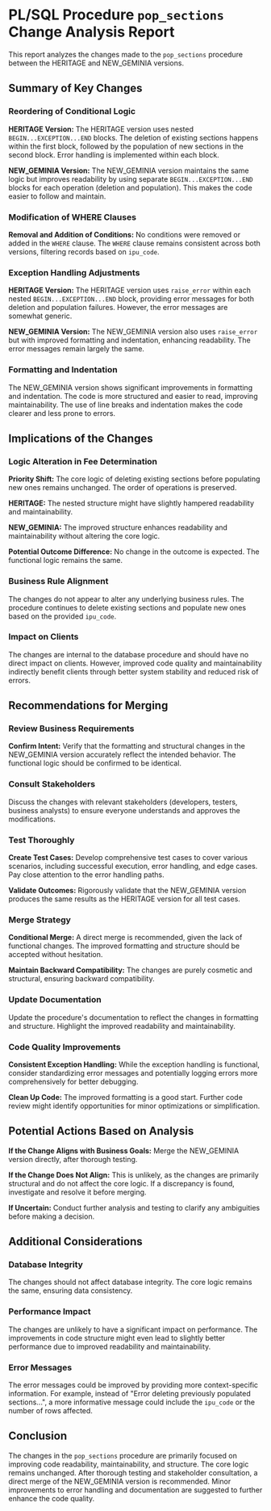 # PL/SQL Procedure `pop_sections` Change Analysis Report

This report analyzes the changes made to the `pop_sections` procedure between the HERITAGE and NEW_GEMINIA versions.

## Summary of Key Changes

### Reordering of Conditional Logic

**HERITAGE Version:** The HERITAGE version uses nested `BEGIN...EXCEPTION...END` blocks.  The deletion of existing sections happens within the first block, followed by the population of new sections in the second block.  Error handling is implemented within each block.

**NEW_GEMINIA Version:** The NEW_GEMINIA version maintains the same logic but improves readability by using separate `BEGIN...EXCEPTION...END` blocks for each operation (deletion and population).  This makes the code easier to follow and maintain.

### Modification of WHERE Clauses

**Removal and Addition of Conditions:** No conditions were removed or added in the `WHERE` clause.  The `WHERE` clause remains consistent across both versions, filtering records based on `ipu_code`.

### Exception Handling Adjustments

**HERITAGE Version:** The HERITAGE version uses `raise_error` within each nested `BEGIN...EXCEPTION...END` block, providing error messages for both deletion and population failures.  However, the error messages are somewhat generic.

**NEW_GEMINIA Version:** The NEW_GEMINIA version also uses `raise_error` but with improved formatting and indentation, enhancing readability.  The error messages remain largely the same.

### Formatting and Indentation

The NEW_GEMINIA version shows significant improvements in formatting and indentation.  The code is more structured and easier to read, improving maintainability.  The use of line breaks and indentation makes the code clearer and less prone to errors.


## Implications of the Changes

### Logic Alteration in Fee Determination

**Priority Shift:** The core logic of deleting existing sections before populating new ones remains unchanged.  The order of operations is preserved.

**HERITAGE:**  The nested structure might have slightly hampered readability and maintainability.

**NEW_GEMINIA:** The improved structure enhances readability and maintainability without altering the core logic.

**Potential Outcome Difference:** No change in the outcome is expected. The functional logic remains the same.

### Business Rule Alignment

The changes do not appear to alter any underlying business rules. The procedure continues to delete existing sections and populate new ones based on the provided `ipu_code`.

### Impact on Clients

The changes are internal to the database procedure and should have no direct impact on clients.  However, improved code quality and maintainability indirectly benefit clients through better system stability and reduced risk of errors.


## Recommendations for Merging

### Review Business Requirements

**Confirm Intent:** Verify that the formatting and structural changes in the NEW_GEMINIA version accurately reflect the intended behavior.  The functional logic should be confirmed to be identical.

### Consult Stakeholders

Discuss the changes with relevant stakeholders (developers, testers, business analysts) to ensure everyone understands and approves the modifications.

### Test Thoroughly

**Create Test Cases:** Develop comprehensive test cases to cover various scenarios, including successful execution, error handling, and edge cases.  Pay close attention to the error handling paths.

**Validate Outcomes:**  Rigorously validate that the NEW_GEMINIA version produces the same results as the HERITAGE version for all test cases.

### Merge Strategy

**Conditional Merge:** A direct merge is recommended, given the lack of functional changes.  The improved formatting and structure should be accepted without hesitation.

**Maintain Backward Compatibility:**  The changes are purely cosmetic and structural, ensuring backward compatibility.

### Update Documentation

Update the procedure's documentation to reflect the changes in formatting and structure.  Highlight the improved readability and maintainability.

### Code Quality Improvements

**Consistent Exception Handling:**  While the exception handling is functional, consider standardizing error messages and potentially logging errors more comprehensively for better debugging.

**Clean Up Code:** The improved formatting is a good start.  Further code review might identify opportunities for minor optimizations or simplification.


## Potential Actions Based on Analysis

**If the Change Aligns with Business Goals:** Merge the NEW_GEMINIA version directly, after thorough testing.

**If the Change Does Not Align:**  This is unlikely, as the changes are primarily structural and do not affect the core logic.  If a discrepancy is found, investigate and resolve it before merging.

**If Uncertain:** Conduct further analysis and testing to clarify any ambiguities before making a decision.


## Additional Considerations

### Database Integrity

The changes should not affect database integrity.  The core logic remains the same, ensuring data consistency.

### Performance Impact

The changes are unlikely to have a significant impact on performance.  The improvements in code structure might even lead to slightly better performance due to improved readability and maintainability.

### Error Messages

The error messages could be improved by providing more context-specific information.  For example, instead of "Error deleting previously populated sections...", a more informative message could include the `ipu_code` or the number of rows affected.


## Conclusion

The changes in the `pop_sections` procedure are primarily focused on improving code readability, maintainability, and structure.  The core logic remains unchanged.  After thorough testing and stakeholder consultation, a direct merge of the NEW_GEMINIA version is recommended.  Minor improvements to error handling and documentation are suggested to further enhance the code quality.
